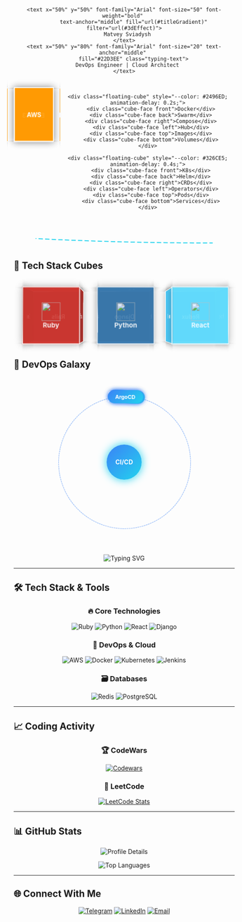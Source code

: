 <div align="center">
  <!-- Анимированный заголовок с эффектом печати и 3D текстом -->
  <svg width="100%" height="120" viewBox="0 0 800 120">
    <defs>
      <linearGradient id="titleGradient" x1="0%" y1="0%" x2="100%" y2="0%">
        <stop offset="0%" stop-color="#22D3EE"/>
        <stop offset="100%" stop-color="#3B82F6"/>
      </linearGradient>
      <filter id="3dEffect" height="130%">
        <feGaussianBlur in="SourceAlpha" stdDeviation="4" result="blur"/>
        <feOffset in="blur" dx="4" dy="4" result="offsetBlur"/>
        <feComposite in="SourceGraphic" in2="offsetBlur" operator="over"/>
      </filter>
    </defs>
    
    <text x="50%" y="50%" font-family="Arial" font-size="50" font-weight="bold" 
          text-anchor="middle" fill="url(#titleGradient)" filter="url(#3dEffect)">
      Matvey Sviadysh
    </text>
    <text x="50%" y="80%" font-family="Arial" font-size="20" text-anchor="middle" 
          fill="#22D3EE" class="typing-text">
      DevOps Engineer | Cloud Architect
    </text>
  </svg>

  <!-- Плавающие 3D кубики -->
  <div style="display: flex; justify-content: center; gap: 20px; margin: 30px 0;">
    <div class="floating-cube" style="--color: #FF9900; animation-delay: 0s;">
      <div class="cube-face front">AWS</div>
      <div class="cube-face back">EC2/S3</div>
      <div class="cube-face right">Lambda</div>
      <div class="cube-face left">RDS</div>
      <div class="cube-face top">EKS</div>
      <div class="cube-face bottom">IAM</div>
    </div>
    
    <div class="floating-cube" style="--color: #2496ED; animation-delay: 0.2s;">
      <div class="cube-face front">Docker</div>
      <div class="cube-face back">Swarm</div>
      <div class="cube-face right">Compose</div>
      <div class="cube-face left">Hub</div>
      <div class="cube-face top">Images</div>
      <div class="cube-face bottom">Volumes</div>
    </div>
    
    <div class="floating-cube" style="--color: #326CE5; animation-delay: 0.4s;">
      <div class="cube-face front">K8s</div>
      <div class="cube-face back">Helm</div>
      <div class="cube-face right">CRDs</div>
      <div class="cube-face left">Operators</div>
      <div class="cube-face top">Pods</div>
      <div class="cube-face bottom">Services</div>
    </div>
  </div>
</div>

<!-- Анимированный разделитель -->
<div align="center">
  <svg width="80%" height="40">
    <path d="M0,20 Q400,40 800,20" stroke="#22D3EE" stroke-width="2" fill="none" 
          stroke-dasharray="10,5" class="path-animate"/>
  </svg>
</div>

## 🧩 Tech Stack Cubes

<div class="cube-container">
  <div class="tech-cube">
    <div class="cube-face front" style="background: #CC342D;">
      <img src="https://cdn.jsdelivr.net/gh/devicons/devicon/icons/ruby/ruby-original.svg" width="40"/>
      <span>Ruby</span>
    </div>
    <div class="cube-face back" style="background: #A62D27;">Rails</div>
    <div class="cube-face right" style="background: #B2302A;">Sinatra</div>
    <div class="cube-face left" style="background: #8D2823;">Gems</div>
    <div class="cube-face top" style="background: #D13831;">RSpec</div>
    <div class="cube-face bottom" style="background: #E73C35;">JRuby</div>
  </div>
  
  <div class="tech-cube">
    <div class="cube-face front" style="background: #3776AB;">
      <img src="https://cdn.jsdelivr.net/gh/devicons/devicon/icons/python/python-original.svg" width="40"/>
      <span>Python</span>
    </div>
    <div class="cube-face back" style="background: #2D5F8A;">Django</div>
    <div class="cube-face right" style="background: #326B9C;">Flask</div>
    <div class="cube-face left" style="background: #23527B;">Pandas</div>
    <div class="cube-face top" style="background: #3C82BA;">NumPy</div>
    <div class="cube-face bottom" style="background: #4193D1;">FastAPI</div>
  </div>
  
  <div class="tech-cube">
    <div class="cube-face front" style="background: #61DAFB;">
      <img src="https://cdn.jsdelivr.net/gh/devicons/devicon/icons/react/react-original.svg" width="40"/>
      <span>React</span>
    </div>
    <div class="cube-face back" style="background: #4FC3F7;">Redux</div>
    <div class="cube-face right" style="background: #56D5FA;">Hooks</div>
    <div class="cube-face left" style="background: #4AC8F5;">Router</div>
    <div class="cube-face top" style="background: #6BE0FD;">Context</div>
    <div class="cube-face bottom" style="background: #7FE7FF;">Next.js</div>
  </div>
</div>

## 🚀 DevOps Galaxy

<div class="galaxy-container">
  <div class="orbiting-tech">
    <div class="center-tech">CI/CD</div>
    <div class="orbit" style="--i:1;">
      <div class="tech-item" style="--j:1;">Jenkins</div>
    </div>
    <div class="orbit" style="--i:2;">
      <div class="tech-item" style="--j:2;">GitLab</div>
    </div>
    <div class="orbit" style="--i:3;">
      <div class="tech-item" style="--j:3;">GitHub Actions</div>
    </div>
    <div class="orbit" style="--i:4;">
      <div class="tech-item" style="--j:4;">ArgoCD</div>
    </div>
  </div>
</div>

<style>
  /* Основные анимации */
  @keyframes float {
    0%, 100% { transform: translateY(0) rotate(0deg); }
    50% { transform: translateY(-20px) rotate(5deg); }
  }
  
  @keyframes typing {
    from { width: 0; }
    to { width: 100%; }
  }
  
  @keyframes blink-caret {
    from, to { border-color: transparent; }
    50% { border-color: #22D3EE; }
  }
  
  @keyframes path-animate {
    from { stroke-dashoffset: 100; }
    to { stroke-dashoffset: 0; }
  }
  
  @keyframes rotate-cube {
    from { transform: rotateX(0) rotateY(0); }
    to { transform: rotateX(360deg) rotateY(360deg); }
  }
  
  @keyframes orbit {
    from { transform: rotate(0deg); }
    to { transform: rotate(360deg); }
  }
  
  /* Стили для элементов */
  .typing-text {
    overflow: hidden;
    white-space: nowrap;
    animation: typing 3.5s steps(40, end), blink-caret 0.75s step-end infinite;
  }
  
  .path-animate {
    animation: path-animate 3s linear infinite;
  }
  
  /* 3D Кубики технологий */
  .cube-container {
    display: flex;
    justify-content: center;
    gap: 40px;
    flex-wrap: wrap;
    perspective: 1000px;
    margin: 40px 0;
  }
  
  .tech-cube, .floating-cube {
    width: 120px;
    height: 120px;
    position: relative;
    transform-style: preserve-3d;
    animation: rotate-cube 20s infinite linear;
    transition: transform 0.5s;
  }
  
  .floating-cube {
    animation: float 6s ease-in-out infinite, rotate-cube 25s infinite linear;
  }
  
  .cube-face {
    position: absolute;
    width: 100%;
    height: 100%;
    border: 2px solid white;
    display: flex;
    flex-direction: column;
    align-items: center;
    justify-content: center;
    font-weight: bold;
    color: white;
    opacity: 0.9;
    background: var(--color);
    box-shadow: 0 0 15px rgba(0,0,0,0.3);
  }
  
  .tech-cube:hover, .floating-cube:hover {
    animation-play-state: paused;
    transform: scale(1.1);
  }
  
  /* Позиционирование граней куба */
  .front  { transform: rotateY(0deg) translateZ(60px); }
  .back   { transform: rotateY(180deg) translateZ(60px); }
  .right  { transform: rotateY(90deg) translateZ(60px); }
  .left   { transform: rotateY(-90deg) translateZ(60px); }
  .top    { transform: rotateX(90deg) translateZ(60px); }
  .bottom { transform: rotateX(-90deg) translateZ(60px); }
  
  /* Галактика технологий */
  .galaxy-container {
    display: flex;
    justify-content: center;
    margin: 60px 0;
  }
  
  .orbiting-tech {
    position: relative;
    width: 300px;
    height: 300px;
    border-radius: 50%;
  }
  
  .center-tech {
    position: absolute;
    top: 50%;
    left: 50%;
    transform: translate(-50%, -50%);
    width: 80px;
    height: 80px;
    background: linear-gradient(135deg, #3B82F6, #22D3EE);
    border-radius: 50%;
    display: flex;
    align-items: center;
    justify-content: center;
    color: white;
    font-weight: bold;
    box-shadow: 0 0 20px #22D3EE;
    z-index: 10;
  }
  
  .orbit {
    position: absolute;
    width: 100%;
    height: 100%;
    border: 1px dashed rgba(59, 130, 246, 0.3);
    border-radius: 50%;
    animation: orbit calc(10s * var(--i)) linear infinite;
  }
  
  .tech-item {
    position: absolute;
    left: calc(50% - 40px);
    top: -15px;
    width: 80px;
    height: 30px;
    background: linear-gradient(135deg, #3B82F6, #22D3EE);
    border-radius: 15px;
    display: flex;
    align-items: center;
    justify-content: center;
    color: white;
    font-size: 12px;
    font-weight: bold;
    transform-origin: center calc(150px - (var(--i) * 20px));
    box-shadow: 0 0 10px rgba(59, 130, 246, 0.5);
  }
  
  /* Адаптивность */
  @media (max-width: 768px) {
    .tech-cube, .floating-cube {
      width: 80px;
      height: 80px;
    }
    .cube-face {
      font-size: 12px;
    }
    .galaxy-container {
      transform: scale(0.7);
    }
  }
</style>

<script>
  // Интерактивность для кубов
  document.addEventListener('DOMContentLoaded', function() {
    const cubes = document.querySelectorAll('.tech-cube, .floating-cube');
    
    cubes.forEach(cube => {
      cube.addEventListener('mouseenter', () => {
        cube.style.animationPlayState = 'paused';
      });
      
      cube.addEventListener('mouseleave', () => {
        cube.style.animationPlayState = 'running';
      });
    });
    
    // Параллакс эффект для галактики
    const galaxy = document.querySelector('.galaxy-container');
    if (galaxy) {
      document.addEventListener('mousemove', (e) => {
        const x = e.clientX / window.innerWidth;
        const y = e.clientY / window.innerHeight;
        galaxy.style.transform = `perspective(1000px) rotateX(${y * 20}deg) rotateY(${x * 20}deg)`;
      });
    }
  });
</script>












<div align="center">
  <img src="https://readme-typing-svg.demolab.com?font=Fira+Code&pause=1000&color=22D3EE&width=435&lines=Hello%2C+I'm+Matvey+Sviadysh;DevOps+Enthusiast;Problem+Solver" alt="Typing SVG" />
</div>

---

## 🛠️ Tech Stack & Tools

<div align="center">
  
### 🔥 Core Technologies
![Ruby](https://img.shields.io/badge/-Ruby-CC342D?style=for-the-badge&logo=ruby&logoColor=white)
![Python](https://img.shields.io/badge/-Python-3776AB?style=for-the-badge&logo=python&logoColor=white)
![React](https://img.shields.io/badge/-React-61DAFB?style=for-the-badge&logo=react&logoColor=black)
![Django](https://img.shields.io/badge/-Django-092E20?style=for-the-badge&logo=django&logoColor=white)

### 🚀 DevOps & Cloud
![AWS](https://img.shields.io/badge/AWS-%23FF9900.svg?style=for-the-badge&logo=amazon-aws&logoColor=white)
![Docker](https://img.shields.io/badge/-Docker-2496ED?style=for-the-badge&logo=docker&logoColor=white)
![Kubernetes](https://img.shields.io/badge/-Kubernetes-326CE5?style=for-the-badge&logo=kubernetes&logoColor=white)
![Jenkins](https://img.shields.io/badge/-Jenkins-D24939?style=for-the-badge&logo=jenkins&logoColor=white)

### 🗃️ Databases
![Redis](https://img.shields.io/badge/-Redis-DC382D?style=for-the-badge&logo=redis&logoColor=white)
![PostgreSQL](https://img.shields.io/badge/-PostgreSQL-4169E1?style=for-the-badge&logo=postgresql&logoColor=white)

</div>

---

## 📈 Coding Activity

<div align="center">
  
### 🏆 CodeWars
[![Codewars](https://www.codewars.com/users/MatveySviadysh/badges/large)](https://www.codewars.com/users/MatveySviadysh)

### 🧠 LeetCode
[![LeetCode Stats](https://leetcard.jacoblin.cool/MavteySviadysh?theme=dark&font=baloo_thambi&ext=activity)](https://leetcode.com/u/MavteySviadysh/)

</div>

---

## 📊 GitHub Stats

<div align="center">
  
![Profile Details](https://github-profile-summary-cards.vercel.app/api/cards/profile-details?username=MatveySviadysh&theme=github_dark)

![Top Languages](https://github-readme-stats.vercel.app/api/top-langs/?username=MatveySviadysh&layout=compact&theme=vision-friendly-dark&hide_border=true)


</div>

---

## 🌐 Connect With Me

<div align="center">
  
[![Telegram](https://img.shields.io/badge/-Telegram-26A5E4?style=for-the-badge&logo=telegram&logoColor=white)](https://t.me/MatveiSviadysh)
[![LinkedIn](https://img.shields.io/badge/-LinkedIn-0A66C2?style=for-the-badge&logo=linkedin&logoColor=white)](https://www.linkedin.com/in/matvey-sviadysh-a59947373/)
[![Email](https://img.shields.io/badge/-Email-EA4335?style=for-the-badge&logo=gmail&logoColor=white)](mailto:your.email@example.com)

</div>

